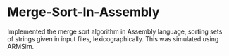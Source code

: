 # Merge-Sort-In-Assembly
Implemented the merge sort algorithm in Assembly language, sorting sets of strings given in input files, lexicographically. This was simulated using ARMSim.
